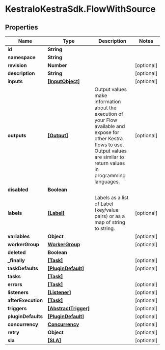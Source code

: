 # KestraIoKestraSdk.FlowWithSource

## Properties

Name | Type | Description | Notes
------------ | ------------- | ------------- | -------------
**id** | **String** |  | 
**namespace** | **String** |  | 
**revision** | **Number** |  | [optional] 
**description** | **String** |  | [optional] 
**inputs** | [**[InputObject]**](InputObject.md) |  | [optional] 
**outputs** | [**[Output]**](Output.md) | Output values make information about the execution of your Flow available and expose for other Kestra flows to use. Output values are similar to return values in programming languages. | [optional] 
**disabled** | **Boolean** |  | 
**labels** | [**[Label]**](Label.md) | Labels as a list of Label (key/value pairs) or as a map of string to string. | [optional] 
**variables** | **Object** |  | [optional] 
**workerGroup** | [**WorkerGroup**](WorkerGroup.md) |  | [optional] 
**deleted** | **Boolean** |  | 
**_finally** | [**[Task]**](Task.md) |  | [optional] 
**taskDefaults** | [**[PluginDefault]**](PluginDefault.md) |  | [optional] 
**tasks** | [**[Task]**](Task.md) |  | 
**errors** | [**[Task]**](Task.md) |  | [optional] 
**listeners** | [**[Listener]**](Listener.md) |  | [optional] 
**afterExecution** | [**[Task]**](Task.md) |  | [optional] 
**triggers** | [**[AbstractTrigger]**](AbstractTrigger.md) |  | [optional] 
**pluginDefaults** | [**[PluginDefault]**](PluginDefault.md) |  | [optional] 
**concurrency** | [**Concurrency**](Concurrency.md) |  | [optional] 
**retry** | **Object** |  | [optional] 
**sla** | [**[SLA]**](SLA.md) |  | [optional] 


